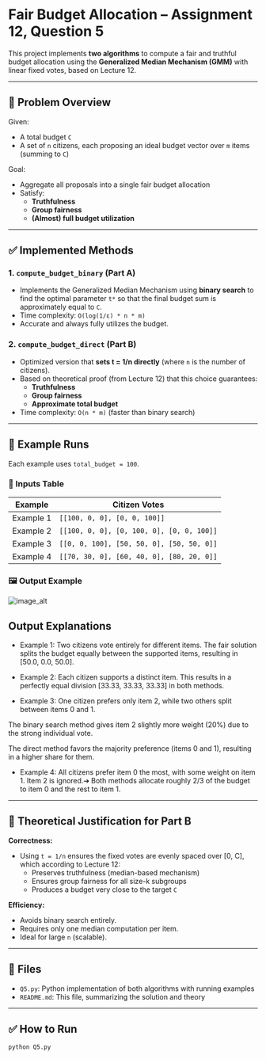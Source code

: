 # Fair Budget Allocation – Assignment 12, Question 5

This project implements **two algorithms** to compute a fair and truthful budget allocation using the **Generalized Median Mechanism (GMM)** with linear fixed votes, based on Lecture 12.

---

## 📌 Problem Overview

Given:
- A total budget `C`
- A set of `n` citizens, each proposing an ideal budget vector over `m` items (summing to `C`)

Goal:
- Aggregate all proposals into a single fair budget allocation
- Satisfy:
  - **Truthfulness**
  - **Group fairness**
  - **(Almost) full budget utilization**

---

## ✅ Implemented Methods

### 1. `compute_budget_binary` (Part A)
- Implements the Generalized Median Mechanism using **binary search** to find the optimal parameter `t*` so that the final budget sum is approximately equal to `C`.
- Time complexity: `O(log(1/ε) * n * m)`
- Accurate and always fully utilizes the budget.

### 2. `compute_budget_direct` (Part B)
- Optimized version that **sets t = 1/n directly** (where `n` is the number of citizens).
- Based on theoretical proof (from Lecture 12) that this choice guarantees:
  - **Truthfulness**
  - **Group fairness**
  - **Approximate total budget**
- Time complexity: `O(n * m)` (faster than binary search)

---

## 🧪 Example Runs

Each example uses `total_budget = 100`.

### 🧾 Inputs Table

| Example | Citizen Votes |
|---------|---------------|
| Example 1 | `[[100, 0, 0], [0, 0, 100]]` |
| Example 2 | `[[100, 0, 0], [0, 100, 0], [0, 0, 100]]` |
| Example 3 | `[[0, 0, 100], [50, 50, 0], [50, 50, 0]]` |
| Example 4 | `[[70, 30, 0], [60, 40, 0], [80, 20, 0]]` |

### 🖼️ Output Example
![image_alt](https://github.com/shifaaKh28/EconomicAlgo-Ass12/blob/main/Screenshot%202025-06-18%20140628.png)

## Output Explanations

- Example 1: Two citizens vote entirely for different items. The fair solution splits the budget equally between the supported items, resulting in [50.0, 0.0, 50.0].

- Example 2: Each citizen supports a distinct item. This results in a perfectly equal division [33.33, 33.33, 33.33] in both methods.

- Example 3: One citizen prefers only item 2, while two others split between items 0 and 1.

The binary search method gives item 2 slightly more weight (20%) due to the strong individual vote.

The direct method favors the majority preference (items 0 and 1), resulting in a higher share for them.

- Example 4: All citizens prefer item 0 the most, with some weight on item 1. Item 2 is ignored.➔ Both methods allocate roughly 2/3 of the budget to item 0 and the rest to item 1.
---

## 🧠 Theoretical Justification for Part B

**Correctness:**
- Using `t = 1/n` ensures the fixed votes are evenly spaced over [0, C], which according to Lecture 12:
  - Preserves truthfulness (median-based mechanism)
  - Ensures group fairness for all size-k subgroups
  - Produces a budget very close to the target `C`

**Efficiency:**
- Avoids binary search entirely.
- Requires only one median computation per item.
- Ideal for large `n` (scalable).

---

## 📂 Files

- `Q5.py`: Python implementation of both algorithms with running examples
- `README.md`: This file, summarizing the solution and theory

---

## ✅ How to Run

```bash
python Q5.py
